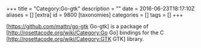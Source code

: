 +++
title = "Category:Go-gtk"
description = ""
date = 2016-06-23T18:17:10Z
aliases = []
[extra]
id = 9800
[taxonomies]
categories = []
tags = []
+++

[https://github.com/mattn/go-gtk Go-gtk] is a package of [http://rosettacode.org/wiki/Category:Go Go] bindings for the C [http://rosettacode.org/wiki/Category:GTK GTK] library.
